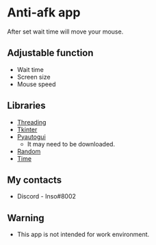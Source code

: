 # Anti-afk app

After set wait time will move your mouse.

## Adjustable function

* Wait time
* Screen size
* Mouse speed

## Libraries

* [Threading](https://docs.python.org/3/library/threading.html)
* [Tkinter](https://docs.python.org/3/library/tkinter.html)
* [Pyautogui](https://pypi.org/project/PyAutoGUI/)
    * It may need to be downloaded.
* [Random](https://docs.python.org/3/library/random.html)
* [Time](https://docs.python.org/3/library/time.html)

## My contacts

* Discord - Inso#8002

## Warning

* This app is not intended for work environment.
